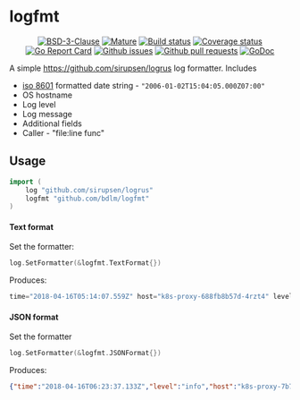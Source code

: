 # logfmt

<p align="center">
	<a href="https://github.com/bdlm/logfmt/blob/master/LICENSE"><img src="https://img.shields.io/github/license/bdlm/logfmt.svg" alt="BSD-3-Clause"></a>
	<a href="https://github.com/mkenney/software-guides/blob/master/STABILITY-BADGES.md#mature"><img src="https://img.shields.io/badge/stability-mature-008000.svg" alt="Mature"></a>
	<a href="https://travis-ci.org/bdlm/logfmt"><img src="https://travis-ci.org/bdlm/logfmt.svg?branch=master" alt="Build status"></a>
	<a href="https://codecov.io/gh/bdlm/logfmt"><img src="https://img.shields.io/codecov/c/github/bdlm/logfmt/master.svg" alt="Coverage status"></a>
	<a href="https://goreportcard.com/report/github.com/bdlm/logfmt"><img src="https://goreportcard.com/badge/github.com/bdlm/logfmt" alt="Go Report Card"></a>
	<a href="https://github.com/bdlm/logfmt/issues"><img src="https://img.shields.io/github/issues-raw/bdlm/logfmt.svg" alt="Github issues"></a>
	<a href="https://github.com/bdlm/logfmt/pulls"><img src="https://img.shields.io/github/issues-pr/bdlm/logfmt.svg" alt="Github pull requests"></a>
	<a href="https://godoc.org/github.com/bdlm/logfmt"><img src="https://godoc.org/github.com/bdlm/logfmt?status.svg" alt="GoDoc"></a>
</p>

A simple https://github.com/sirupsen/logrus log formatter. Includes

* [iso 8601](https://en.wikipedia.org/wiki/ISO_8601) formatted date string - `"2006-01-02T15:04:05.000Z07:00"`
* OS hostname
* Log level
* Log message
* Additional fields
* Caller - "file:line func"

## Usage

```go
import (
	log "github.com/sirupsen/logrus"
	logfmt "github.com/bdlm/logfmt"
)
```

#### Text format

Set the formatter:
```go
log.SetFormatter(&logfmt.TextFormat{})
```

Produces:
```js
time="2018-04-16T05:14:07.559Z" host="k8s-proxy-688fb8b57d-4rzt4" level="info" msg="starting kubernetes proxy" port="80" caller="proxy.go:252 github.com/bdlm/logfmt/pkg/proxy.(*Proxy).Start"
```

#### JSON format

Set the formatter
```go
log.SetFormatter(&logfmt.JSONFormat{})
```

Produces:
```json
{"time":"2018-04-16T06:23:37.133Z","level":"info","host":"k8s-proxy-7b77bfd8bd-7xcvn","msg":"starting kubernetes proxy","data":{"port":"80"},"caller":"proxy.go:258 github.com/bdlm/logfmt/pkg/proxy.(*Proxy).Start"}
```